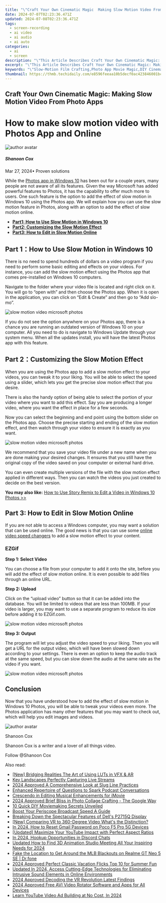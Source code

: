 ```yaml
---
title: "\"Craft Your Own Cinematic Magic  Making Slow Motion Video From Photo Apps\""
date: 2024-07-07T02:23:36.471Z
updated: 2024-07-08T02:23:36.471Z
tags: 
  - screen-recording
  - ai video
  - ai audio
  - ai auto
categories: 
  - ai
  - screen
description: "\"This Article Describes Craft Your Own Cinematic Magic: Making Slow Motion Video From Photo Apps\""
excerpt: "\"This Article Describes Craft Your Own Cinematic Magic: Making Slow Motion Video From Photo Apps\""
keywords: "\"Slow-Motion Film Crafting,Photo App Movie Magic,DIY Cinematic Effects,Creating Slow Moments,Video Artisanship,Custom Slow Movies,Photos To Films Trick\""
thumbnail: https://thmb.techidaily.com/e8596feeaa10b5decf0ac423846001bcbe9ce2de917f68ea7f6f367d6a2483c3.jpg
---
```


## Craft Your Own Cinematic Magic: Making Slow Motion Video From Photo Apps

# How to make slow motion video with Photos App and Online

![author avatar](https://images.wondershare.com/filmora/article-images/shannon-cox.jpg)

##### Shanoon Cox

 Mar 27, 2024• Proven solutions

While the [Photos app in Windows 10](https://www.microsoft.com/en-us/p/microsoft-photos/9wzdncrfjbh4) has been out for a couple years, many people are not aware of all its features. Given the way Microsoft has added powerful features to Photos, it has the capability to offer much more to users. One such feature is the option to add the effect of slow motion in Windows 10 using the Photos app. We will explain how you can use the slow motion feature in Photos, along with an option to add the effect of slow motion online.

* [**Part1: How to Use Slow Motion in Windows 10**](#part1)
* [**Part2: Customizing the Slow Motion Effect**](#part2)
* [**Part3: How to Edit in Slow Motion Online**](#part3)

## Part 1：How to Use Slow Motion in Windows 10

There is no need to spend hundreds of dollars on a video program if you need to perform some basic editing and effects on your videos. For instance, you can add the slow motion effect using the Photos app that comes pre-installed on Windows 10 computers.

Navigate to the folder where your video file is located and right click on it. You will go to “open with” and then choose the Photos app. When it is open in the application, you can click on “Edit & Create” and then go to “Add slo-mo”.

![slow motion video microsoft photos](https://images.wondershare.com/filmora/article-images/slow-motion-photos-app.jpg)

If you do not see the option anywhere on your Photos app, there is a chance you are running an outdated version of Windows 10 on your computer. All you need to do is navigate to Windows Update through your system menu. When all the updates install, you will have the latest Photos app with this feature.

## Part 2：Customizing the Slow Motion Effect

When you are using the Photos app to add a slow motion effect to your videos, you can tweak it to your liking. You will be able to select the speed using a slider, which lets you get the precise slow motion effect that you desire.

There is also the handy option of being able to select the portion of your video where you want to add this effect. Say you are producing a longer video, where you want the effect in place for a few seconds.

Now you can select the beginning and end point using the bottom slider on the Photos app. Choose the precise starting and ending of the slow motion effect, and then watch through your video to ensure it is exactly as you want.

![slow motion video microsoft photos](https://images.wondershare.com/filmora/article-images/make-slow-motion-microsoft-photos.jpg)

We recommend that you save your video file under a new name when you are done making your desired changes. It ensures that you still have the original copy of the video saved on your computer or external hard drive.

You can even create multiple versions of the file with the slow motion effect applied in different ways. Then you can watch the videos you just created to decide on the best version.

**You may also like:** [How to Use Story Remix to Edit a Video in Windows 10 Photos >>](https://tools.techidaily.com/wondershare/filmora/download/)

## Part 3: How to Edit in Slow Motion Online

If you are not able to access a Windows computer, you may want a solution that can be used online. The good news is that you can use some [online video speed changers](https://tools.techidaily.com/wondershare/filmora/download/) to add a slow motion effect to your content.

### EZGif

**Step 1: Select Video**

You can choose a file from your computer to add it onto the site, before you will add the effect of slow motion online. It is even possible to add files through an online URL.

**Step 2: Upload**

Click on the “upload video” button so that it can be added into the database. You will be limited to videos that are less than 100MB. If your video is larger, you may want to use a separate program to reduce its size before adding it to EZGif.com.

![slow motion video microsoft photos](https://images.wondershare.com/filmora/article-images/ezgif-change-videos-speed-import.JPG)

**Step 3: Output**

The program will let you adjust the video speed to your liking. Then you will get a URL for the output video, which will have been slowed down according to your settings. There is even an option to keep the audio track at the same speed, but you can slow down the audio at the same rate as the video if you want.

![slow motion video microsoft photos](https://images.wondershare.com/filmora/article-images/change-video-speed-ezgif-edit.jpg)

## Conclusion

Now that you have understood how to add the effect of slow motion in Windows 10 Photos, you will be able to tweak your videos even more. The Photos application has many other features that you may want to check out, which will help you edit images and videos.

![author avatar](https://images.wondershare.com/filmora/article-images/shannon-cox.jpg)

Shanoon Cox

Shanoon Cox is a writer and a lover of all things video.

Follow @Shanoon Cox

<span class="atpl-alsoreadstyle">Also read:</span>
<div><ul>
<li><a href="https://extra-information.techidaily.com/new-bridging-realities-the-art-of-using-luts-in-vfx-and-ar/"><u>[New] Bridging Realities  The Art of Using LUTs in VFX & AR</u></a></li>
<li><a href="https://extra-information.techidaily.com/key-landscapes-perfectly-capturing-live-streams/"><u>Key Landscapes  Perfectly Capturing Live Streams</u></a></li>
<li><a href="https://extra-information.techidaily.com/2024-approved-a-comprehensive-look-at-slug-line-practices/"><u>2024 Approved  A Comprehensive Look at Slug Line Practices</u></a></li>
<li><a href="https://extra-information.techidaily.com/enhanced-repertoire-of-questions-to-spark-podcast-conversations/"><u>Enhanced Repertoire of Questions to Spark Podcast Conversations</u></a></li>
<li><a href="https://extra-information.techidaily.com/crescendo-in-editing-musical-enhancements-for-imovie/"><u>Crescendo in Editing  Musical Enhancements for iMovie</u></a></li>
<li><a href="https://extra-information.techidaily.com/2024-approved-brief-bliss-in-photo-collage-crafting-the-google-way/"><u>2024 Approved  Brief Bliss in Photo Collage Crafting - The Google Way</u></a></li>
<li><a href="https://extra-information.techidaily.com/10-quick-diy-moviemaking-secrets-unveiled/"><u>10 Quick DIY Moviemaking Secrets Unveiled</u></a></li>
<li><a href="https://extra-information.techidaily.com/boost-your-periscope-broadcast-speed-a-guide/"><u>Boost Your Periscope Broadcast Speed  A Guide</u></a></li>
<li><a href="https://extra-information.techidaily.com/breaking-down-the-spectacular-features-of-dells-p2715q-display/"><u>Breaking Down the Spectacular Features of Dell's P2715Q Display</u></a></li>
<li><a href="https://extra-information.techidaily.com/new-comparing-vr-to-360-degree-video-whats-the-distinction/"><u>[New] Comparing VR to 360-Degree Video  What's the Distinction?</u></a></li>
<li><a href="https://easy-unlock-android.techidaily.com/in-2024-how-to-reset-gmail-password-on-poco-f5-pro-5g-devices-by-drfone-android/"><u>In 2024, How to Reset Gmail Password on Poco F5 Pro 5G Devices</u></a></li>
<li><a href="https://facebook-video-footage.techidaily.com/updated-maximize-your-youtube-impact-with-perfect-aspect-ratios/"><u>[Updated] Maximize Your YouTube Impact with Perfect Aspect Ratios</u></a></li>
<li><a href="https://discord-videos.techidaily.com/in-2024-hookup-opportunities-in-discord-chats/"><u>In 2024, Hookup Opportunities in Discord Chats</u></a></li>
<li><a href="https://animation-videos.techidaily.com/updated-how-to-find-3d-animation-studio-meeting-all-your-inspiring-needs-for-2024/"><u>Updated How to Find 3D Animation Studio Meeting All Your Inspiring Needs for 2024</u></a></li>
<li><a href="https://fake-location.techidaily.com/fake-the-location-to-get-around-the-mlb-blackouts-on-realme-gt-neo-5-se-drfone-by-drfone-virtual-android/"><u>Fake the Location to Get Around the MLB Blackouts on Realme GT Neo 5 SE | Dr.fone</u></a></li>
<li><a href="https://extra-skills.techidaily.com/2024-approved-perfect-classic-vacation-flicks-top-10-for-summer-fun/"><u>2024 Approved  Perfect Classic Vacation Flicks  Top 10 for Summer Fun</u></a></li>
<li><a href="https://voice-adjusting.techidaily.com/updated-in-2024-access-cutting-edge-technologies-for-eliminating-intrusive-sound-elements-in-online-environments/"><u>Updated In 2024, Access Cutting-Edge Technologies for Eliminating Intrusive Sound Elements in Online Environments</u></a></li>
<li><a href="https://article-tips.techidaily.com/2024-approved-decoding-the-vr-revolution-latest-findings/"><u>2024 Approved  Decoding the VR Revolution  Latest Findings</u></a></li>
<li><a href="https://ai-vdieo-software.techidaily.com/2024-approved-free-avi-video-rotator-software-and-apps-for-all-devices/"><u>2024 Approved Free AVI Video Rotator Software and Apps for All Devices</u></a></li>
<li><a href="https://facebook-record-videos.techidaily.com/learn-youtube-video-ad-building-at-no-cost-in-2024/"><u>Learn YouTube Video Ad Building at No Cost, In 2024</u></a></li>
</ul></div>

<ins class="adsbygoogle"
      style="display:block"
      data-ad-client="ca-pub-7571918770474297"
      data-ad-slot="8358498916"
      data-ad-format="auto"
      data-full-width-responsive="true"></ins>